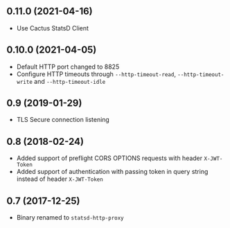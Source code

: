 ## 0.11.0 (2021-04-16)
  * Use Cactus StatsD Client

## 0.10.0 (2021-04-05)
  * Default HTTP port changed to 8825
  * Configure HTTP timeouts through `--http-timeout-read`, `--http-timeout-write` and `--http-timeout-idle`

## 0.9 (2019-01-29)
  * TLS Secure connection listening

## 0.8 (2018-02-24)
  * Added support of preflight CORS OPTIONS requests with header `X-JWT-Token`
  * Added support of authentication with passing token in query string instead of header `X-JWT-Token`

## 0.7 (2017-12-25)
  * Binary renamed to `statsd-http-proxy`
